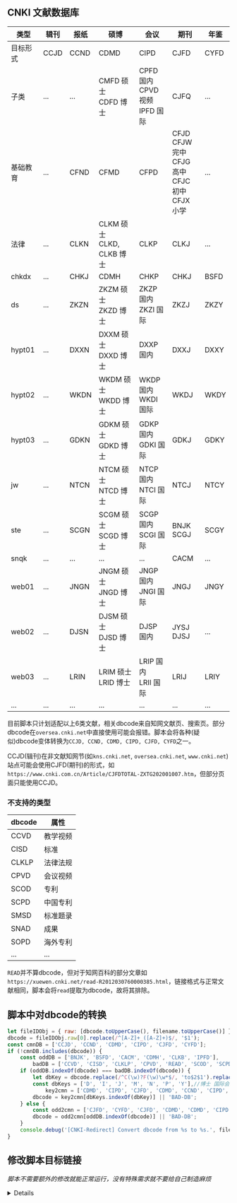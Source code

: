 ## CNKI 文献数据库

|类型|辑刊|报纸|硕博|会议|期刊|年鉴|
|---|---|---|---|---|---|---|
|目标形式|CCJD|CCND|CDMD|CIPD|CJFD|CYFD|
|子类|...|...|CMFD 硕士<br>CDFD 博士|CPFD 国内<br>CPVD 视频<br>IPFD 国际|CJFQ|...|
|基础教育|...|CFND|CFMD|CFPD|CFJD<br>CFJW 完中<br>CFJG 高中<br>CFJC 初中<br>CFJX 小学|...|
|法律|...|CLKN|CLKM 硕士<br>CLKD, CLKB 博士|CLKP|CLKJ|...|
|chkdx|...|CHKJ|CDMH|CHKP|CHKJ|BSFD|
|ds|...|ZKZN|ZKZM 硕士<br>ZKZD 博士|ZKZP 国内<br>ZKZI 国际|ZKZJ|ZKZY|
|hypt01|...|DXXN|DXXM 硕士<br>DXXD 博士|DXXP 国内|DXXJ|DXXY|
|hypt02|...|WKDN|WKDM 硕士<br>WKDD 博士|WKDP 国内<br>WKDI 国际|WKDJ|WKDY|
|hypt03|...|GDKN|GDKM 硕士<br>GDKD 博士|GDKP 国内<br>GDKI 国际|GDKJ|GDKY|
|jw|...|NTCN|NTCM 硕士<br>NTCD 博士|NTCP 国内<br>NTCI 国际|NTCJ|NTCY|
|ste|...|SCGN|SCGM 硕士<br>SCGD 博士|SCGP 国内<br>SCGI 国际|BNJK<br>SCGJ|SCGY|
|snqk|...|...|...|...|CACM|...|
|web01|...|JNGN|JNGM 硕士<br>JNGD 博士|JNGP 国内<br>JNGI 国际|JNGJ|JNGY|
|web02|...|DJSN|DJSM 硕士<br>DJSD 博士|DJSP 国内|JYSJ<br>DJSJ|...|
|web03|...|LRIN|LRIM 硕士<br>LRID 博士|LRIP 国内<br>LRII 国际|LRIJ|LRIY|
|...|...|...|...|...|...|...|

目前脚本只计划适配以上6类文献，相关dbcode来自知网文献页、搜索页。部分dbcode在`oversea.cnki.net`中直接使用可能会报错。脚本会将各种(疑似)dbcode变体转换为`CCJD, CCND, CDMD, CIPD, CJFD, CYFD`之一。

CCJD(辑刊)在非文献知网节(如`kns.cnki.net`, `oversea.cnki.net`, `www.cnki.net`)站点可能会使用CJFD(期刊)的形式，如`https://www.cnki.com.cn/Article/CJFDTOTAL-ZXTG202001007.htm`，但部分页面只能使用CCJD。

### 不支持的类型

|dbcode|属性|
|---|---|
|CCVD|教学视频|
|CISD|标准|
|CLKLP|法律法规|
|CPVD|会议视频|
|SCOD|专利|
|SCPD|中国专利|
|SMSD|标准题录|
|SNAD|成果|
|SOPD|海外专利|
|...|...|

`READ`并不算dbcode，但对于知网百科的部分文章如`https://xuewen.cnki.net/read-R2012030760000385.html`，链接格式与正常文献相同，脚本会将`read`提取为dbcode，故将其排除。

## 脚本中对dbcode的转换

```javascript
let fileIDObj = { raw: [dbcode.toUpperCase(), filename.toUpperCase()] };
dbcode = fileIDObj.raw[0].replace(/^[A-Z]+_([A-Z]+)$/, '$1');
const cmnDB = ['CCJD', 'CCND', 'CDMD', 'CIPD', 'CJFD', 'CYFD'];
if (!cmnDB.includes(dbcode)) {
	const oddDB = ['BNJK', 'BSFD', 'CACM', 'CDMH', 'CLKB', 'IPFD'],
		badDB = ['CCVD', 'CISD', 'CLKLP', 'CPVD', 'READ', 'SCOD', 'SCPD', 'SMSD', 'SNAD', 'SOPD'];
	if (oddDB.indexOf(dbcode) === badDB.indexOf(dbcode)) {
		let dbKey = dbcode.replace(/^C(\w)?F(\w)\w*$/, 'to$2$1').replace(/^\w+(\w)$/, '$1');
		const dbKeys = ['D', 'I', 'J', 'M', 'N', 'P', 'Y'],//博士 国际会议 期刊 硕士 报纸 国内会议 年鉴
			key2cmn = ['CDMD', 'CIPD', 'CJFD', 'CDMD', 'CCND', 'CIPD', 'CYFD'];
		dbcode = key2cmn[dbKeys.indexOf(dbKey)] || 'BAD-DB';
	} else {
		const odd2cmn = ['CJFD', 'CYFD', 'CJFD', 'CDMD', 'CDMD', 'CIPD'];
		dbcode = odd2cmn[oddDB.indexOf(dbcode)] || 'BAD-DB';
	}
	console.debug('[CNKI-Redirect] Convert dbcode from %s to %s.', fileIDObj.raw[0], dbcode);
}
```

## 修改脚本目标链接

*脚本不需要额外的修改就能正常运行，没有特殊需求就不要给自己制造麻烦*

<details>

脚本在获取到dbcode和filename以后通过`GenerateCnkiUrls`函数生成目标链接数组，可以修改此函数来改变最终到达的链接。可能的场景：

1. 使用英文或繁体中文版知网
2. 使用所在机构建立的知网本地镜像

注意：

1. 需要一定的动手能力**自己尝试**
2. 跳转至其他知网站点可能导致无限循环
3. 跳转至错误页面可能无法自动回到原页面

</details>
